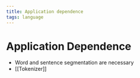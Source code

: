 ```yaml
---
title: Application dependence
tags: language
---
```


# Application Dependence
- Word and sentence segmentation are necessary
- [[Tokenizer]]






















































